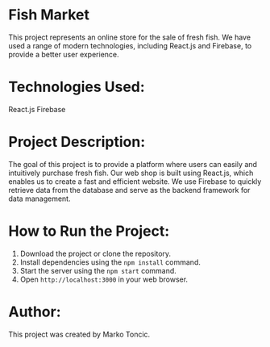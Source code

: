 # Fish Market
This project represents an online store for the sale of fresh fish. We have used a range of modern technologies, including React.js and Firebase, to provide a better user experience.

# Technologies Used:
React.js
Firebase
# Project Description:
The goal of this project is to provide a platform where users can easily and intuitively purchase fresh fish. Our web shop is built using React.js, which enables us to create a fast and efficient website. We use Firebase to quickly retrieve data from the database and serve as the backend framework for data management.

# How to Run the Project:
1. Download the project or clone the repository.
2. Install dependencies using the `npm install` command.
3. Start the server using the `npm start` command.
4. Open `http://localhost:3000` in your web browser.
# Author:
This project was created by Marko Toncic.
